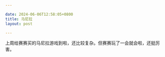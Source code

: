 ```yaml
---

date: 2024-06-06T12:58:05+0800
title: 马尼拉
layout: post

---
```


上周给赛赛买的马尼拉游戏到啦，还比较复杂。但赛赛玩了一会就会啦，还挺厉害。

